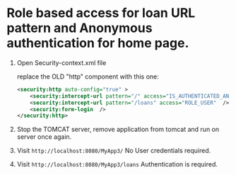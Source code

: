 # Role based access for loan URL pattern and Anonymous authentication for home page.

1. Open Security-context.xml file

    replace the OLD "http" component with this one:

    ```xml
    <security:http auto-config="true" >
	    <security:intercept-url pattern="/" access="IS_AUTHENTICATED_ANONYMOUSLY"/>
		<security:intercept-url pattern="/loans" access="ROLE_USER"  />
		<security:form-login  />
	</security:http>  
    ```

2.  Stop the TOMCAT server, remove application from tomcat and run on server once again.

3.  Visit `http://localhost:8080/MyApp3/` No User credentials required.

4.  Visit `http://localhost:8080/MyApp3/loans` Authentication is required.

